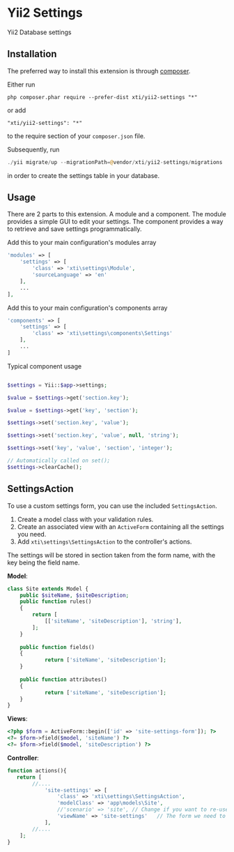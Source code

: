 Yii2 Settings
=============
Yii2 Database settings

Installation
------------

The preferred way to install this extension is through [composer](http://getcomposer.org/download/).

Either run

```
php composer.phar require --prefer-dist xti/yii2-settings "*"
```

or add

```
"xti/yii2-settings": "*"
```

to the require section of your `composer.json` file.

Subsequently, run

```php
./yii migrate/up --migrationPath=@vendor/xti/yii2-settings/migrations
```

in order to create the settings table in your database.


Usage
-----

There are 2 parts to this extension. A module and a component.
The module provides a simple GUI to edit your settings.
The component provides a way to retrieve and save settings programmatically.

Add this to your main configuration's modules array

```php
'modules' => [
    'settings' => [
        'class' => 'xti\settings\Module',
        'sourceLanguage' => 'en'
    ],
    ...
],
```

Add this to your main configuration's components array

```php
'components' => [
    'settings' => [
        'class' => 'xti\settings\components\Settings'
    ],
    ...
]
```

Typical component usage

```php

$settings = Yii::$app->settings;

$value = $settings->get('section.key');

$value = $settings->get('key', 'section');

$settings->set('section.key', 'value');

$settings->set('section.key', 'value', null, 'string');

$settings->set('key', 'value', 'section', 'integer');

// Automatically called on set();
$settings->clearCache();

```

SettingsAction
-----

To use a custom settings form, you can use the included `SettingsAction`.

1. Create a model class with your validation rules.
2. Create an associated view with an `ActiveForm` containing all the settings you need.
3. Add `xti\settings\SettingsAction` to the controller's actions.

The settings will be stored in section taken from the form name, with the key being the field name.

__Model__:

```php
class Site extends Model {
	public $siteName, $siteDescription;
	public function rules()
	{
		return [
			[['siteName', 'siteDescription'], 'string'],
		];
	}
	
	public function fields()
	{
	        return ['siteName', 'siteDescription'];
	}
	
	public function attributes()
	{
	        return ['siteName', 'siteDescription'];
	}
}
```
__Views__:
```php
<?php $form = ActiveForm::begin(['id' => 'site-settings-form']); ?>
<?= $form->field($model, 'siteName') ?>
<?= $form->field($model, 'siteDescription') ?>
```
__Controller__:
```php
function actions(){
   return [
   		//....
            'site-settings' => [
                'class' => 'xti\settings\SettingsAction',
                'modelClass' => 'app\models\Site',
                //'scenario' => 'site',	// Change if you want to re-use the model for multiple setting form.
                'viewName' => 'site-settings'	// The form we need to render
            ],
        //....
    ];
}
```
